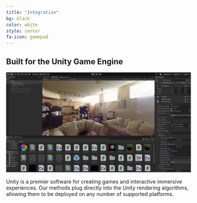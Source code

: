 ```yaml
---
title: "Integration"
bg: black
color: white
style: center
fa-icon: gamepad
---
```


## Built for the Unity Game Engine

![our-method](images/unity.jpg)


Unity is a premier software for creating games and interactive immersive experiences.  Our methods plug directly into the Unity rendering algorithms, allowing them to be deployed on any number of supported platforms.

